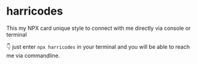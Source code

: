 # harricodes
This my NPX card unique style to connect with me directly via console or terminal

👇 just enter 
<code>npx harricodes</code> in your terminal and you will be able to reach me via commandline.
